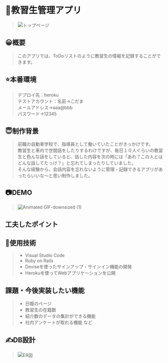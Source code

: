 # 📝教習生管理アプリ  
>![トップページ](https://user-images.githubusercontent.com/67770359/91627466-7b681e80-e9f2-11ea-8f67-9961956cd2a1.jpg)  

## 😀概要
>このアプリでは、ToDoリストのように教習生の情報を記録することができます。

## ⭐️本番環境
>デプロイ先：heroku  
>テストアカウント：名前→こだま  
>            メールアドレス→aaa@bbb  
>           パスワード→12345


## 😇制作背景
>前職の自動車学校で、指導員として働いていたことがきっかけです。  
>教習生と車内で世間話をしたりするわけですが、毎日１０人ぐらいの教習生と色んな話をしていると、話した内容を次の時には「あれ？この人とはどんな話してたっけ？」と忘れてしまったりしていました。  
>そんな経験から、会話内容を忘れないように管理・記録できるアプリがあったらいいな〜と思い制作しました。

## 📷DEMO
>![Animated GIF-downsized (1)](https://user-images.githubusercontent.com/67770359/91628584-15809480-e9fc-11ea-9dee-1919b8b3a16e.gif)

## 工夫したポイント  


## 💪使用技術
>- Visual Studio Code  
>- Ruby on Rails  
>- Deviseを使ったサインアップ・サインイン機能の開発  
>- Herokuを使ってWebアプリケーションを公開  

## 課題・今後実装したい機能
>- 日報のページ  
>- 教習生の在籍数  
>- 紹介数のデータの集計ができる機能  
>- 社内アンケートが取れる機能 など  

## ✍️DB設計
>![ER図](https://user-images.githubusercontent.com/67770359/91627996-95a3fb80-e9f6-11ea-8363-adf47f1b4e82.png)

